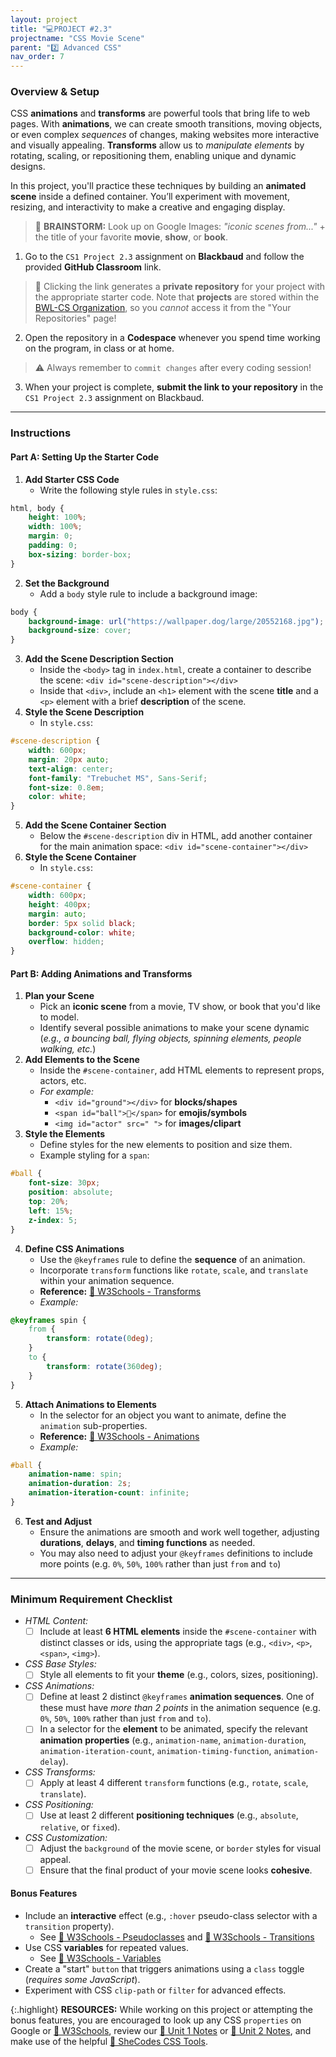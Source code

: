 ```yaml
---
layout: project
title: "💻PROJECT #2.3"
projectname: "CSS Movie Scene"
parent: "2️⃣ Advanced CSS"
nav_order: 7
---
```



### Overview & Setup

CSS **animations** and **transforms** are powerful tools that bring life to web pages. With **animations**, we can create smooth transitions, moving objects, or even complex _sequences_ of changes, making websites more interactive and visually appealing. **Transforms** allow us to _manipulate elements_ by rotating, scaling, or repositioning them, enabling unique and dynamic designs.

In this project, you'll practice these techniques by building an **animated scene** inside a defined container. You’ll experiment with movement, resizing, and interactivity to make a creative and engaging display. 

> 🧠 **BRAINSTORM:** Look up on Google Images: _"iconic scenes from..."_ + the title of your favorite **movie**, **show**, or **book**. 

<div class="setup" markdown="block">

1. Go to the `CS1 Project 2.3` assignment on **Blackbaud** and follow the provided **GitHub Classroom** link.
  > 📁 Clicking the link generates a **private repository** for your project with the appropriate starter code. Note that **projects** are stored within the [BWL-CS Organization](https://github.com/BWL-CS), so you _cannot_ access it from the "Your Repositories" page!
2. Open the repository in a **Codespace** whenever you spend time working on the program, in class or at home. 
  > ⚠️ Always remember to `commit changes` after every coding session!
3. When your project is complete, **submit the link to your repository** in the `CS1 Project 2.3` assignment on Blackbaud.

</div>

--- 

### Instructions

#### Part A: Setting Up the Starter Code

<div class="task" markdown="block">
  
1. **Add Starter CSS Code**
    * Write the following style rules in `style.css`:
```css
html, body {
    height: 100%;
    width: 100%;
    margin: 0;
    padding: 0;
    box-sizing: border-box;
}
```
2. **Set the Background**
    * Add a `body` style rule to include a background image:
```css
body {
    background-image: url("https://wallpaper.dog/large/20552168.jpg");
    background-size: cover;
}
```
3. **Add the Scene Description Section**
    * Inside the `<body>` tag in `index.html`, create a container to describe the scene: `<div id="scene-description"></div>`
    * Inside that `<div>`, include an `<h1>` element with the scene **title** and a `<p>` element with a brief **description** of the scene. 
4. **Style the Scene Description**
    * In `style.css`:
```css
#scene-description {
    width: 600px;
    margin: 20px auto;
    text-align: center;
    font-family: "Trebuchet MS", Sans-Serif;
    font-size: 0.8em;
    color: white;
}
```
5. **Add the Scene Container Section**
    * Below the `#scene-description` div in HTML, add another container for the main animation space: `<div id="scene-container"></div>`
6. **Style the Scene Container**
    * In `style.css`:
```css
#scene-container {
    width: 600px;
    height: 400px;
    margin: auto;
    border: 5px solid black;
    background-color: white;
    overflow: hidden;
}
```

</div>

#### Part B: Adding Animations and Transforms

<div class="task" markdown="block">

1. **Plan your Scene**
    * Pick an **iconic scene** from a movie, TV show, or book that you'd like to model.
    * Identify several possible animations to make your scene dynamic (_e.g., a bouncing ball, flying objects, spinning elements, people walking, etc._)
2. **Add Elements to the Scene**
    * Inside the `#scene-container`, add HTML elements to represent props, actors, etc.
    * _For example:_
        * `<div id="ground"></div>` for **blocks/shapes**
        * `<span id="ball">🏈</span>` for **emojis/symbols**
        * `<img id="actor" src=" ">` for **images/clipart**
3. **Style the Elements**
    * Define styles for the new elements to position and size them.
    * Example styling for a `span`: 
```css
#ball {
    font-size: 30px;
    position: absolute;
    top: 20%;
    left: 15%;
    z-index: 5;
}
```
4. **Define CSS Animations**
    * Use the `@keyframes` rule to define the **sequence** of an animation.
    * Incorporate `transform` functions like `rotate`, `scale`, and `translate` within your animation sequence.
    * **Reference:** [📖 W3Schools - Transforms](https://www.w3schools.com/css/css3_2dtransforms.asp)
    * _Example:_
```css
@keyframes spin {
    from {
        transform: rotate(0deg);
    }
    to {
        transform: rotate(360deg);
    }
}
```
5. **Attach Animations to Elements**
    * In the selector for an object you want to animate, define the `animation` sub-properties.
    * **Reference:** [📖 W3Schools - Animations](https://www.w3schools.com/css/css3_animations.asp)
    * _Example:_
```css
#ball {
    animation-name: spin;
    animation-duration: 2s;
    animation-iteration-count: infinite;
}
```
6. **Test and Adjust**
    * Ensure the animations are smooth and work well together, adjusting **durations**, **delays**, and **timing functions** as needed.
    * You may also need to adjust your `@keyframes` definitions to include more points (e.g. `0%`, `50%`, `100%` rather than just `from` and `to`)

</div> 

--- 

### Minimum Requirement Checklist

- _HTML Content:_
  - [ ] Include at least **6 HTML elements** inside the `#scene-container` with distinct classes or ids, using the appropriate tags (e.g., `<div>`, `<p>`, `<span>`, `<img>`).
- _CSS Base Styles:_
  - [ ] Style all elements to fit your **theme** (e.g., colors, sizes, positioning).
- _CSS Animations:_
  - [ ] Define at least 2 distinct `@keyframes` **animation sequences**. One of these must have _more than 2 points_ in the animation sequence (e.g. `0%`, `50%`, `100%` rather than just `from` and `to`).
  - [ ] In a selector for the **element** to be animated, specify the relevant **animation** **properties** (e.g., `animation-name`, `animation-duration`, `animation-iteration-count`, `animation-timing-function`, `animation-delay`).
- _CSS Transforms:_
  - [ ] Apply at least 4 different `transform` functions (e.g., `rotate`, `scale`, `translate`).
- _CSS Positioning:_
  - [ ] Use at least 2 different **positioning techniques** (e.g., `absolute`, `relative`, or `fixed`).
- _CSS Customization:_
  - [ ] Adjust the `background` of the movie scene, or `border` styles for visual appeal.
  - [ ] Ensure that the final product of your movie scene looks **cohesive**.

#### Bonus Features
- Include an **interactive** effect (e.g., `:hover` pseudo-class selector with a `transition` property).
  - See [📖 W3Schools - Pseudoclasses](https://www.w3schools.com/css/css_pseudo_classes.asp) and [📖 W3Schools - Transitions](https://www.w3schools.com/css/css3_transitions.asp)
- Use CSS **variables** for repeated values.
  - See [📖 W3Schools - Variables](https://www.w3schools.com/css/css3_variables.asp) 
- Create a "start" `button` that triggers animations using a `class` toggle (_requires some JavaScript_).
- Experiment with CSS `clip-path` or `filter` for advanced effects.

{:.highlight}
**RESOURCES:** While working on this project or attempting the bonus features, you are encouraged to look up any CSS `properties` on Google or [📖 W3Schools](https://www.w3schools.com/css/), review our [📓 Unit 1 Notes](https://coderina.dev/webdocs/unit01) or [📓 Unit 2 Notes](https://coderina.dev/webdocs/unit02), and make use of the helpful [🎨 SheCodes CSS Tools](https://generators.shecodes.io/). 


